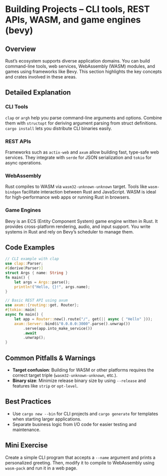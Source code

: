 # Building Projects – CLI tools, REST APIs, WASM, and game engines (bevy)

## Overview
Rust’s ecosystem supports diverse application domains. You can build command-line tools, web services, WebAssembly (WASM) modules, and games using frameworks like Bevy. This section highlights the key concepts and crates involved in these areas.

## Detailed Explanation
### CLI Tools
`clap` or `argh` help you parse command-line arguments and options. Combine them with `structopt` for deriving argument parsing from struct definitions. `cargo install` lets you distribute CLI binaries easily.

### REST APIs
Frameworks such as `actix-web` and `axum` allow building fast, type-safe web services. They integrate with `serde` for JSON serialization and `tokio` for async operations.

### WebAssembly
Rust compiles to WASM via `wasm32-unknown-unknown` target. Tools like `wasm-bindgen` facilitate interaction between Rust and JavaScript. WASM is ideal for high-performance web apps or running Rust in browsers.

### Game Engines
Bevy is an ECS (Entity Component System) game engine written in Rust. It provides cross-platform rendering, audio, and input support. You write systems in Rust and rely on Bevy’s scheduler to manage them.

## Code Examples
```rust
// CLI example with clap
use clap::Parser;
#[derive(Parser)]
struct Args { name: String }
fn main() {
    let args = Args::parse();
    println!("Hello, {}!", args.name);
}
```

```rust
// Basic REST API using axum
use axum::{routing::get, Router};
#[tokio::main]
async fn main() {
    let app = Router::new().route("/", get(|| async { "Hello" }));
    axum::Server::bind(&"0.0.0.0:3000".parse().unwrap())
        .serve(app.into_make_service())
        .await
        .unwrap();
}
```

## Common Pitfalls & Warnings
- **Target confusion**: Building for WASM or other platforms requires the correct target triple (`wasm32-unknown-unknown`, etc.).
- **Binary size**: Minimize release binary size by using `--release` and features like `strip` or `opt-level`.

## Best Practices
- Use `cargo new --bin` for CLI projects and `cargo generate` for templates when starting larger applications.
- Separate business logic from I/O code for easier testing and maintenance.

## Mini Exercise
Create a simple CLI program that accepts a `--name` argument and prints a personalized greeting. Then, modify it to compile to WebAssembly using `wasm-pack` and run it in a web page.
